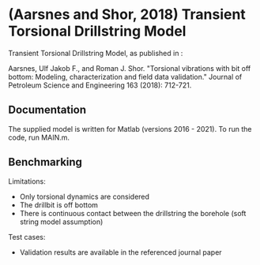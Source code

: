 # (Aarsnes and Shor, 2018) Transient Torsional Drillstring Model
Transient Torsional Drillstring Model, as published in :

Aarsnes, Ulf Jakob F., and Roman J. Shor. "Torsional vibrations with bit off bottom: Modeling, characterization and field data validation." Journal of Petroleum Science and Engineering 163 (2018): 712-721.


## Documentation
The supplied model is written for Matlab (versions 2016 - 2021).  To run the code, run MAIN.m.

## Benchmarking
Limitations:
* Only torsional dynamics are considered
* The drillbit is off bottom
* There is continuous contact between the drillstring the borehole (soft string model assumption)

Test cases:
* Validation results are available in the referenced journal paper
